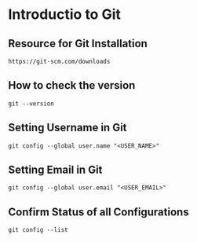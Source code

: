 # Introductio to Git

## Resource for Git Installation
`https://git-scm.com/downloads`


## How to check the version
`git --version`


## Setting Username in Git
`git config --global user.name "<USER_NAME>"`


## Setting Email in Git
`git config --global user.email "<USER_EMAIL>"`


## Confirm Status of all Configurations
`git config --list`
